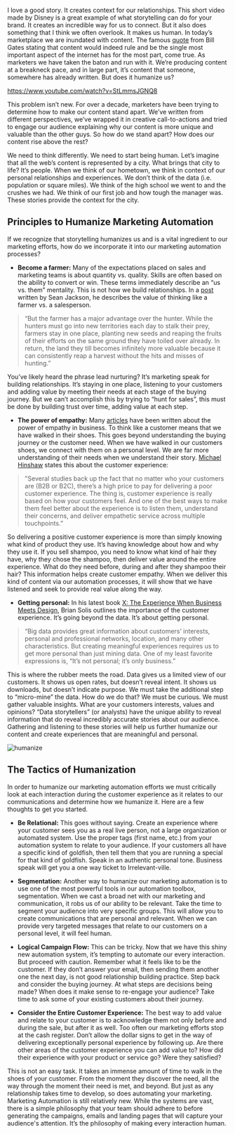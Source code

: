 I love a good story. It creates context for our relationships. This short video made by Disney is a great example of what storytelling can do for your brand. It creates an incredible way for us to connect. But it also does something that I think we often overlook. It makes us human. In today’s marketplace we are inundated with content. The famous [quote](http://www.craigbailey.net/content-is-king-by-bill-gates/) from Bill Gates stating that content would indeed rule and be the single most important aspect of the internet has for the most part, come true. As marketers we have taken the baton and run with it. We’re producing content at a breakneck pace, and in large part, it’s content that someone, somewhere has already written. But does it humanize us? 

https://www.youtube.com/watch?v=StLmmsJGNQ8
  


This problem isn’t new. For over a decade, marketers have been trying to determine how to make our content stand apart. We’ve written from different perspectives, we’ve wrapped it in creative call-to-actions and tried to engage our audience explaining why our content is more unique and valuable than the other guys. So how do we stand apart? How does our content rise above the rest?

We need to think differently. We need to start being human. Let’s imagine that all the web’s content is represented by a city.  What brings that city to life? It’s people. When we think of our hometown, we think in context of our personal relationships and experiences. We don’t think of the data (i.e. population or square miles). We think of the high school we went to and the crushes we had. We think of our first job and how tough the manager was. These stories provide the context for the city. 


## Principles to Humanize Marketing Automation


If we recognize that storytelling humanizes us and is a vital ingredient to our marketing efforts, how do we incorporate it into our marketing automation processes? 



- **Become a farmer:** Many of the expectations placed on sales and marketing teams is about quantity vs. quality. Skills are often based on the ability to convert or win. These terms immediately describe an “us vs. them” mentality. This is not how we build relationships. In a [post](http://www.copyblogger.com/think-like-a-farmer/) written by Sean Jackson, he describes the value of thinking like a farmer vs. a salesperson.  
 


> “But the farmer has a major advantage over the hunter. While the hunters must go into new territories each day to stalk their prey, farmers stay in one place, planting new seeds and reaping the fruits of their efforts on the same ground they have toiled over already. In return, the land they till becomes infinitely more valuable because it can consistently reap a harvest without the hits and misses of hunting.”


You’ve likely heard the phrase lead nurturing? It’s marketing speak for building relationships. It’s staying in one place, listening to your customers and adding value by meeting their needs at each stage of the buying journey. But we can’t accomplish this by trying to “hunt for sales”, this must be done by building trust over time, adding value at each step.  

- **The power of empathy:** Many [articles](http://lmgtfy.com/?q=empathy+in+business) have been written about the power of empathy in business. To think like a customer means that we have walked in their shoes. This goes beyond understanding the buying journey or the customer need. When we have walked in our customers shoes, we connect with them on a personal level. We are far more understanding of their needs when we understand their story. [Michael Hinshaw](http://www.cmo.com/articles/2013/9/24/understanding_the_ro.html) states this about the customer experience:  



> "Several studies back up the fact that no matter who your customers are (B2B or B2C), there’s a high price to pay for delivering a poor customer experience. The thing is, customer experience is really based on how your customers feel. And one of the best ways to make them feel better about the experience is to listen them, understand their concerns, and deliver empathetic service across multiple touchpoints.”


So delivering a positive customer experience is more than simply knowing what kind of product they use. It’s having knowledge about how and why they use it. If you sell shampoo, you need to know what kind of hair they have, why they chose the shampoo, then deliver value around the entire experience. What do they need before, during and after they shampoo their hair? This information helps create customer empathy. When we deliver this kind of content via our automation processes, it will show that we have listened and seek to provide real value along the way.

- **Getting personal:** In his latest book [X: The Experience When Business Meets Design](http://amzn.com/B00JZOZDUO), Brian Solis outlines the importance of the customer experience. It’s going beyond the data. It’s about getting personal.  



> “Big data provides great information about customers’ interests, personal and professional networks, location, and many other characteristics. But creating meaningful experiences requires us to get more personal than just mining data. One of my least favorite expressions is, “It’s not personal; it’s only business.”


This is where the rubber meets the road. Data gives us a limited view of our customers. It shows us open rates, but doesn’t reveal intent. It shows us downloads, but doesn’t indicate purpose. We must take the additional step to “micro-mine” the data. How do we do that? We must be curious. We must gather valuable insights. What are your customers interests, values and opinions? “Data storytellers” (or analysts) have the unique ability to reveal information that do reveal incredibly accurate stories about our audience. Gathering and listening to these stories will help us further humanize our content and create experiences that are meaningful and personal.

 

![humanize](https://www.mautic.org/wp-content/uploads/2016/04/disneypark.jpg)



## The Tactics of Humanization


In order to humanize our marketing automation efforts we must critically look at each interaction during the customer experience as it relates to our communications and determine how we humanize it. Here are a few thoughts to get you started.



- **Be Relational:** This goes without saying. Create an experience where your customer sees you as a real live person, not a large organization or automated system. Use the proper tags (first name, etc.) from your automation system to relate to your audience. If your customers all have a specific kind of goldfish, then tell them that you are running a special for that kind of goldfish. Speak in an authentic personal tone. Business speak will get you a one way ticket to Irrelevant-ville.

- **Segmentation:** Another way to humanize our marketing automation is to use one of the most powerful tools in our automation toolbox, segmentation. When we cast a broad net with our marketing and communication, it robs us of our ability to be relevant. Take the time to segment your audience into very specific groups. This will allow you to create communications that are personal and relevant. When we can provide very targeted messages that relate to our customers on a personal level, it will feel human. 

- **Logical Campaign Flow:** This can be tricky. Now that we have this shiny new automation system, it’s tempting to automate our every interaction. But proceed with caution. Remember what it feels like to be the customer. If they don’t answer your email, then sending them another one the next day, is not good relationship building practice. Step back and consider the buying journey. At what steps are decisions being made? When does it make sense to re-engage your audience? Take time to ask some of your existing customers about their journey.

- **Consider the Entire Customer Experience:** The best way to add value and relate to your customer is to acknowledge them not only before and during the sale, but after it as well. Too often our marketing efforts stop at the cash register. Don’t allow the dollar signs to get in the way of delivering exceptionally personal experience by following up. Are there other areas of the customer experience you can add value to? How did their experience with your product or service go? Were they satisfied?

  

This is not an easy task. It takes an immense amount of time to walk in the shoes of your customer. From the moment they discover the need, all the way through the moment their need is met, and beyond. But just as any relationship takes time to develop, so does automating your marketing. Marketing Automation is still relatively new. While the systems are vast, there is a simple philosophy that your team should adhere to before generating the campaigns, emails and landing pages that will capture your audience's attention. It’s the philosophy of making every interaction human.